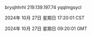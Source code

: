 brysjhhrhl 219.139.197.74 yqqlmgsycl

2024年 10月 27日 星期日 17:20:01 CST

2024年 10月 27日 星期日 09:20:01 GMT
